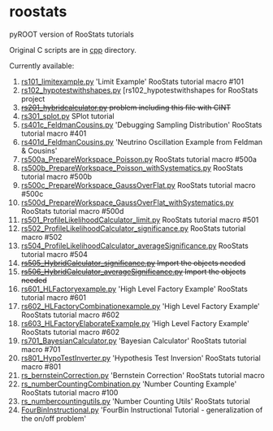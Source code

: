 # roostats
pyROOT version of RooStats tutorials

Original C scripts are in [cpp](cpp) directory.

Currently available:

1. [rs101_limitexample.py](rs101_limitexample.py) 'Limit Example' RooStats tutorial macro #101
2. [rs102_hypotestwithshapes.py](rs102_hypotestwithshapes.py) [rs102_hypotestwithshapes for RooStats project
3. ~~[rs201_hybridcalculator.py](rs201_hybridcalculator.py) problem including this file with CINT~~
4. [rs301_splot.py](rs301_splot.py) SPlot tutorial
5. [rs401c_FeldmanCousins.py](rs401c_FeldmanCousins.py) 'Debugging Sampling Distribution' RooStats tutorial macro #401
6. [rs401d_FeldmanCousins.py](rs401d_FeldmanCousins.py) 'Neutrino Oscillation Example from Feldman & Cousins'
7. [rs500a_PrepareWorkspace_Poisson.py](rs500a_PrepareWorkspace_Poisson.py) RooStats tutorial macro #500a
8. [rs500b_PrepareWorkspace_Poisson_withSystematics.py](rs500b_PrepareWorkspace_Poisson_withSystematics.py) RooStats tutorial macro #500b
9. [rs500c_PrepareWorkspace_GaussOverFlat.py](rs500c_PrepareWorkspace_GaussOverFlat.py) RooStats tutorial macro #500c
10. [rs500d_PrepareWorkspace_GaussOverFlat_withSystematics.py](rs500d_PrepareWorkspace_GaussOverFlat_withSystematics.py) RooStats tutorial macro #500d
11. [rs501_ProfileLikelihoodCalculator_limit.py](rs501_ProfileLikelihoodCalculator_limit.py) RooStats tutorial macro #501
12. [rs502_ProfileLikelihoodCalculator_significance.py](rs502_ProfileLikelihoodCalculator_significance.py) RooStats tutorial macro #502
13. [rs504_ProfileLikelihoodCalculator_averageSignificance.py](rs504_ProfileLikelihoodCalculator_averageSignificance.py) RooStats tutorial macro #504
14. ~~[rs505_HybridCalculator_significance.py](rs505_HybridCalculator_significance.py) Import the objects needed~~
15. ~~[rs506_HybridCalculator_averageSignificance.py](rs506_HybridCalculator_averageSignificance.py) Import the objects needed~~
16. [rs601_HLFactoryexample.py](rs601_HLFactoryexample.py) 'High Level Factory Example' RooStats tutorial macro #601
17. [rs602_HLFactoryCombinationexample.py](rs602_HLFactoryCombinationexample.py) 'High Level Factory Example' RooStats tutorial macro #602
18. [rs603_HLFactoryElaborateExample.py](rs603_HLFactoryElaborateExample.py) 'High Level Factory Example' RooStats tutorial macro #602
19. [rs701_BayesianCalculator.py](rs701_BayesianCalculator.py) 'Bayesian Calculator' RooStats tutorial macro #701
20. [rs801_HypoTestInverter.py](rs801_HypoTestInverter.py) 'Hypothesis Test Inversion' RooStats tutorial macro #801
21. [rs_bernsteinCorrection.py](rs_bernsteinCorrection.py) 'Bernstein Correction' RooStats tutorial macro
22. [rs_numberCountingCombination.py](rs_numberCountingCombination.py) 'Number Counting Example' RooStats tutorial macro #100
23. [rs_numbercountingutils.py](rs_numbercountingutils.py) 'Number Counting Utils' RooStats tutorial
24. [FourBinInstructional.py](FourBinInstructional.py) 'FourBin Instructional Tutorial - generalization of the on/off problem'
